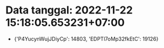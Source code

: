 # Data tanggal: 2022-11-22 15:18:05.653231+07:00

* {'P4YucynWujJDiyCp': 14803, 'EDPTl7oMp32fkEtC': 19126}
